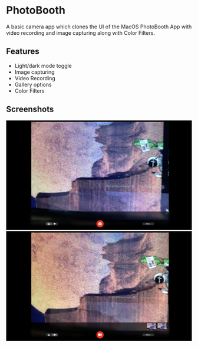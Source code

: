 
# PhotoBooth


A basic camera app which clones the UI of the MacOS PhotoBooth App with video recording and image capturing along with Color Filters.
## Features

- Light/dark mode toggle
- Image capturing
- Video Recording
- Gallery options
- Color Filters

## Screenshots

![App Screenshot](./screenshots/Screenshot1.png)
![App Screenshot](./screenshots/Screenshot2.png)

